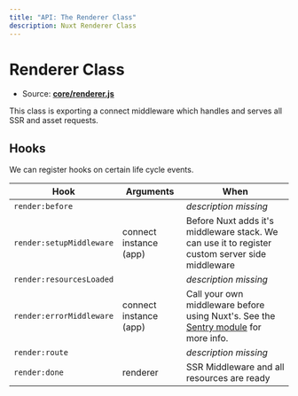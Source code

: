 ```yaml
---
title: "API: The Renderer Class"
description: Nuxt Renderer Class
---
```


# Renderer Class

- Source: **[core/renderer.js](https://github.com/nuxt/nuxt.js/blob/dev/lib/core/renderer.js)**

This class is exporting a connect middleware which handles and serves all SSR and asset requests.

## Hooks

We can register hooks on certain life cycle events.

Hook                      | Arguments              | When
--------------------------|------------------------|----------------------------------------------------------------------------------------------------------------------------------------------------------------
 `render:before`          |                        | *description missing*
 `render:setupMiddleware` | connect instance (app) | Before Nuxt adds it's middleware stack. We can use it to register custom server side middleware
 `render:resourcesLoaded` |                        | *description missing*
 `render:errorMiddleware` | connect instance (app) | Call your own middleware before using Nuxt's. See the [Sentry module](https://github.com/nuxt-community/sentry-module/blob/master/lib/sentry.js) for more info.
 `render:route`           |                        | *description missing*
 `render:done`            |  renderer              | SSR Middleware and all resources are ready
